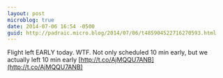 ```yaml
---
layout: post
microblog: true
date: 2014-07-06 16:54 -0500
guid: http://padraic.micro.blog/2014/07/06/t485904522716270593.html
---
```

Flight left EARLY today. WTF. Not only scheduled 10 min early, but we actually left 10 min early [http://t.co/AjMQQU7ANB](http://t.co/AjMQQU7ANB)
